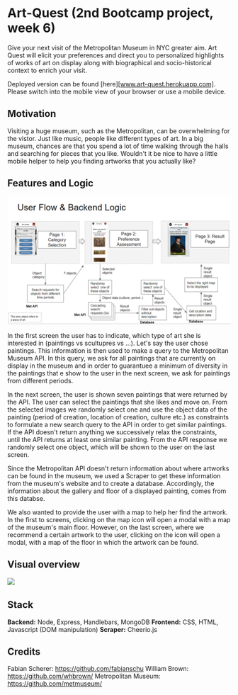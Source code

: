 # Art-Quest (2nd Bootcamp project, week 6)
Give your next visit of the Metropolitan Museum in NYC greater aim. Art Quest will elicit your preferences and direct you to personalized highlights of works of art on display along with biographical and socio-historical context to enrich your visit.

Deployed version can be found [here][www.art-quest.herokuapp.com]. Please switch into the mobile view of your browser or use a mobile device. 

## Motivation 
Visiting a huge museum, such as the Metropolitan, can be overwhelming for the vistor. Just like music, people like different types of art. In a big museum, chances are that you spend a lot of time walking through the halls and searching for pieces that you like. Wouldn't it be nice to have a little mobile helper to help you finding artworks that you actually like?

## Features and Logic
![](beLogic.png)

In the first screen the user has to indicate, which type of art she is interested in (paintings vs scultupres vs ...). Let's say the user chose paintings. This information is then used to make a query to the Metropolitan Museum API. In this query, we ask for all paintings that are currently on display in the museum and in order to guarantuee a minimum of diversity in the paintings that e show to the user in the next screen, we ask for paintings from different periods.

In the next screen, the user is shown seven paintings that were returned by the API. The user can select the paintings that she likes and move on. From the selected images we randomly select one and use the object data of the painting (period of creation, location of creation, culture  etc.) as constraints to formulate a new search query to the API in order to get similar paintings. If the API doesn't return anything we successively relax the constraints, until the API returns at least one similar painting. From the API response we randomly select one object, which will be shown to the user on the last screen. 

Since the Metropolitan API doesn't return information about where artworks can be found in the museum, we used a Scraper to get these information from the museum's website and to create a database. Accordingly, the information about the gallery and floor of a displayed painting, comes from this databse. 

We also wanted to provide the user with a map to help her find the artwork. In the first to screens, clicking on the map icon will open a modal with a map of the museum's main floor. However, on the last screen, where we recommend a certain artwork to the user, clicking on the icon will open a modal, with a map of the floor in which the artwork can be found.

## Visual overview
![](screenrecord.gif)

## Stack
**Backend:** Node, Express, Handlebars, MongoDB
**Frontend:** CSS, HTML, Javascript (DOM manipulation)
**Scraper:** Cheerio.js

## Credits
Fabian Scherer: https://github.com/fabianschu
William Brown: https://github.com/whbrown/
Metropolitan Museum: https://github.com/metmuseum/
